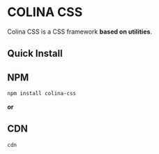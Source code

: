 # COLINA CSS

Colina CSS is a CSS framework **based on utilities**.

## Quick Install

## NPM
```sh
npm install colina-css
```

**or**

## CDN

```sh
cdn 
```